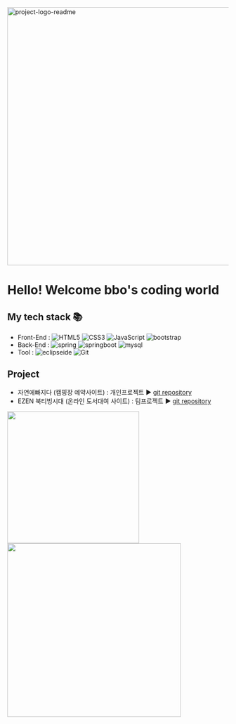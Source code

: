 <div>
  <img align="center" width="587" alt="project-logo-readme" src="https://github.com/bohyun87/bohyun87/assets/130732028/b47b0dcc-7a3a-4f40-ada2-3f908636f9d1">
  <h1>Hello! Welcome bbo's coding world</h1>
</div>

## My tech stack 📚 
- Front-End : ![HTML5](https://img.shields.io/badge/-HTML5-F05032?style=for-the-badge&logo=html5&logoColor=ffffff) ![CSS3](https://img.shields.io/badge/-CSS3-007ACC?style=for-the-badge&logo=css3&logoColor=ffffff) ![JavaScript](https://img.shields.io/badge/-JavaScript-%23F7DF1C?style=for-the-badge&logo=javascript&logoColor=000000&labelColor=%23F7DF1C&color=%23FFCE5A) ![bootstrap](https://img.shields.io/badge/-bootstrap-7952B3?style=for-the-badge&logo=bootstrap&logoColor=ffffff)
- Back-End : ![spring](https://img.shields.io/badge/-spring-6DB33F?style=for-the-badge&logo=spring&logoColor=ffffff) ![springboot](https://img.shields.io/badge/-springboot-6DB33F?style=for-the-badge&logo=springboot&logoColor=ffffff) ![mysql](https://img.shields.io/badge/-mysql-4479A1?style=for-the-badge&logo=mysql&logoColor=ffffff)
- Tool : ![eclipseide](https://img.shields.io/badge/-eclipseide-2C2255?style=for-the-badge&logo=eclipseide&logoColor=ffffff) ![Git](https://img.shields.io/badge/-Git-F05032?style=for-the-badge&logo=git&logoColor=ffffff)

## Project
- 자연에빠지다 (캠핑장 예약사이트) : 개인프로젝트 ▶ <a href="https://github.com/lms8262/booktving.git">git repository</a> <br>
- EZEN 북티빙시대 (온라인 도서대여 사이트) : 팀프로젝트 ▶ <a href="https://github.com/bohyun87/camping-web-page-Spring_JPA-.git">git repository</a> <br>
<img src="https://github.com/bohyun87/bohyun87/assets/130732028/aa4a7509-eef5-4297-9a97-d5c4c5043b38" width="300"  align="top" />
<img src="https://github.com/bohyun87/bohyun87/assets/130732028/183970e1-702a-4bff-8a7b-0aa9532bc90a" height="395" />
 

